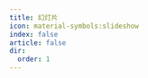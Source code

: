 ```yaml
---
title: 幻灯片
icon: material-symbols:slideshow
index: false
article: false
dir:
  order: 1
---
```


<AutoCatalog />
